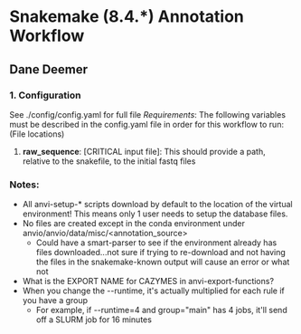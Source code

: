 # Snakemake (8.4.*) Annotation Workflow
## Dane Deemer

### 1. Configuration
See ./config/config.yaml for full file
*Requirements*:
The following variables must be described in the config.yaml file in order for this workflow to run:
(File locations)
1. **raw_sequence**: [CRITICAL input file]: This should provide a path, relative to the snakefile, to the initial fastq files


### Notes:
- All anvi-setup-* scripts download by default to the location of the virtual environment! This means only 1 user needs to setup the database files.
- No files are created except in the conda environment under anvio/anvio/data/misc/<annotation_source>
  - Could have a smart-parser to see if the environment already has files downloaded...not sure if trying to re-download and not having the files in the snakemake-known output will cause an error or what not
- What is the EXPORT NAME for CAZYMES in anvi-export-functions?
- When you change the --runtime, it's actually multiplied for each rule if you have a group
  - For example, if --runtime=4 and group="main" has 4 jobs, it'll send off a SLURM job for 16 minutes